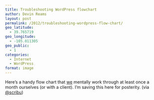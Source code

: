 ```yaml
---
title: Troubleshooting WordPress flowchart
author: Devin Reams
layout: post
permalink: /2012/troubleshooting-wordpress-flow-chart/
geo_latitude:
  - 39.765719
geo_longitude:
  - -105.011305
geo_public:
  - 1
categories:
  - Internet
  - WordPress
format: image
---
```

Here&#8217;s a handy flow chart that [we][1] mentally work through at least once a month ourselves (or with a client). I&#8217;m saving this here for posterity. (via [@scribu][2])

 [1]: http://crowdfavorite.com/
 [2]: https://twitter.com/scribu